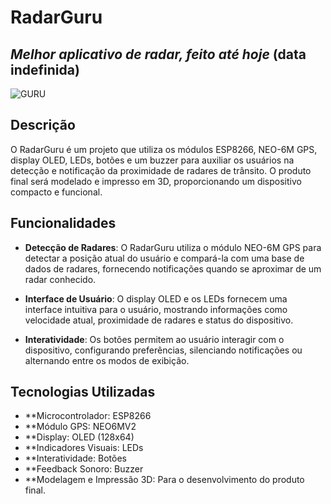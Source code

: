 # RadarGuru
## _Melhor aplicativo de radar, feito até hoje_ (data indefinida)
![GURU](https://i.imgur.com/5sOp6yF.png)

## Descrição
O RadarGuru é um projeto que utiliza os módulos ESP8266, NEO-6M GPS, display OLED, LEDs, botões e um buzzer para auxiliar os usuários na detecção e notificação da proximidade de radares de trânsito. O produto final será modelado e impresso em 3D, proporcionando um dispositivo compacto e funcional.

## Funcionalidades

- **Detecção de Radares**: O RadarGuru utiliza o módulo NEO-6M GPS para detectar a posição atual do usuário e compará-la com uma base de dados de radares, fornecendo notificações quando se aproximar de um radar conhecido.

- **Interface de Usuário**: O display OLED e os LEDs fornecem uma interface intuitiva para o usuário, mostrando informações como velocidade atual, proximidade de radares e status do dispositivo.

- **Interatividade**: Os botões permitem ao usuário interagir com o dispositivo, configurando preferências, silenciando notificações ou alternando entre os modos de exibição.

## Tecnologias Utilizadas
-  **Microcontrolador: ESP8266
-  **Módulo GPS: NEO6MV2
-  **Display: OLED (128x64)
-  **Indicadores Visuais: LEDs
-  **Interatividade: Botões
-  **Feedback Sonoro: Buzzer
-  **Modelagem e Impressão 3D: Para o desenvolvimento do produto final.
